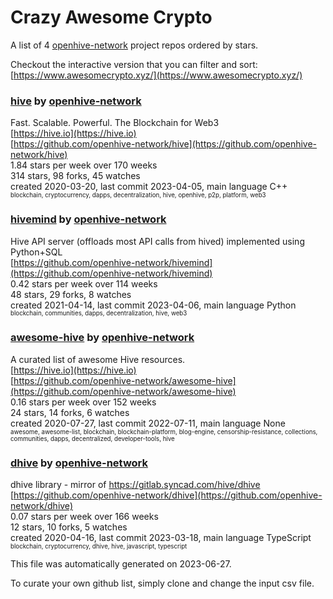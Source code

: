 # Crazy Awesome Crypto
A list of 4 [openhive-network](https://github.com/openhive-network) project repos ordered by stars.  

Checkout the interactive version that you can filter and sort: 
[https://www.awesomecrypto.xyz/](https://www.awesomecrypto.xyz/)  


### [hive](https://github.com/openhive-network/hive) by [openhive-network](https://github.com/openhive-network)  
Fast. Scalable. Powerful. The Blockchain for Web3  
[https://hive.io](https://hive.io)  
[https://github.com/openhive-network/hive](https://github.com/openhive-network/hive)  
1.84 stars per week over 170 weeks  
314 stars, 98 forks, 45 watches  
created 2020-03-20, last commit 2023-04-05, main language C++  
<sub><sup>blockchain, cryptocurrency, dapps, decentralization, hive, openhive, p2p, platform, web3</sup></sub>


### [hivemind](https://github.com/openhive-network/hivemind) by [openhive-network](https://github.com/openhive-network)  
Hive API server (offloads most API calls from hived) implemented using Python+SQL  
[https://github.com/openhive-network/hivemind](https://github.com/openhive-network/hivemind)  
0.42 stars per week over 114 weeks  
48 stars, 29 forks, 8 watches  
created 2021-04-14, last commit 2023-04-06, main language Python  
<sub><sup>blockchain, communities, dapps, decentralization, hive, web3</sup></sub>


### [awesome-hive](https://github.com/openhive-network/awesome-hive) by [openhive-network](https://github.com/openhive-network)  
A curated list of awesome Hive resources.  
[https://hive.io](https://hive.io)  
[https://github.com/openhive-network/awesome-hive](https://github.com/openhive-network/awesome-hive)  
0.16 stars per week over 152 weeks  
24 stars, 14 forks, 6 watches  
created 2020-07-27, last commit 2022-07-11, main language None  
<sub><sup>awesome, awesome-list, blockchain, blockchain-platform, blog-engine, censorship-resistance, collections, communities, dapps, decentralized, developer-tools, hive</sup></sub>


### [dhive](https://github.com/openhive-network/dhive) by [openhive-network](https://github.com/openhive-network)  
dhive library - mirror of https://gitlab.syncad.com/hive/dhive  
[https://github.com/openhive-network/dhive](https://github.com/openhive-network/dhive)  
0.07 stars per week over 166 weeks  
12 stars, 10 forks, 5 watches  
created 2020-04-16, last commit 2023-03-18, main language TypeScript  
<sub><sup>blockchain, cryptocurrency, dhive, hive, javascript, typescript</sup></sub>


This file was automatically generated on 2023-06-27.  

To curate your own github list, simply clone and change the input csv file.  